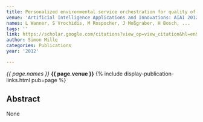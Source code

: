 ```yaml
---
title: Personalized environmental service orchestration for quality of life improvement
venue: 'Artificial Intelligence Applications and Innovations: AIAI 2012 …, 2012'
names: L Wanner, S Vrochidis, M Rospocher, J Moßgraber, H Bosch, ...
tags: ''
link: https://scholar.google.com/citations?view_op=view_citation&hl=en&user=hg8-G68AAAAJ&pagesize=100&sortby=pubdate&citation_for_view=hg8-G68AAAAJ:0EnyYjriUFMC
author: Simon Mille
categories: Publications
year: '2012'

---
```


*{{ page.names }}*
**{{ page.venue }}**
{% include display-publication-links.html pub=page %}
## Abstract

None